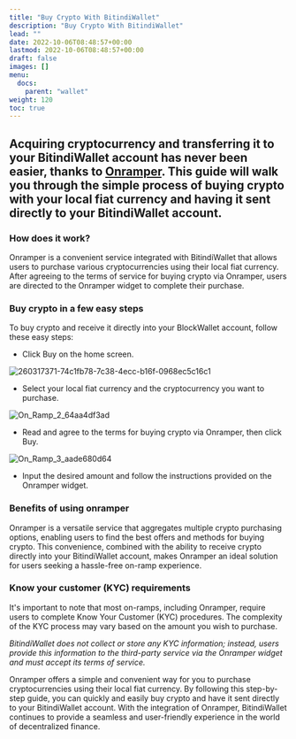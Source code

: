 ```yaml
---
title: "Buy Crypto With BitindiWallet"
description: "Buy Crypto With BitindiWallet"
lead: ""
date: 2022-10-06T08:48:57+00:00
lastmod: 2022-10-06T08:48:57+00:00
draft: false
images: []
menu:
  docs:
    parent: "wallet"
weight: 120
toc: true
---
```


## Acquiring cryptocurrency and transferring it to your BitindiWallet account has never been easier, thanks to [Onramper](https://onramper.com/). This guide will walk you through the simple process of buying crypto with your local fiat currency and having it sent directly to your BitindiWallet account.

### How does it work?
Onramper is a convenient service integrated with BitindiWallet that allows users to purchase various cryptocurrencies using their local fiat currency. After agreeing to the terms of service for buying crypto via Onramper, users are directed to the Onramper widget to complete their purchase.

### Buy crypto in a few easy steps

To buy crypto and receive it directly into your BlockWallet account, follow these easy steps:

- Click Buy on the home screen.

![260317371-74c1fb78-7c38-4ecc-b16f-0968ec5c16c1](https://github.com/bitindi/docs/assets/119077822/7be5322e-24e5-4f7d-9a05-138b2b2e5f9e)


- Select your local fiat currency and the cryptocurrency you want to purchase.

![On_Ramp_2_64aa4df3ad](https://github.com/bitindi/docs/assets/119077822/7f565633-2f22-4c66-8564-be2be302f3b9)

- Read and agree to the terms for buying crypto via Onramper, then click Buy.

![On_Ramp_3_aade680d64](https://github.com/bitindi/docs/assets/119077822/81a3f00d-5c3c-4662-a6fa-09fee383fea7)

- Input the desired amount and follow the instructions provided on the Onramper widget.

### Benefits of using onramper

Onramper is a versatile service that aggregates multiple crypto purchasing options, enabling users to find the best offers and methods for buying crypto. This convenience, combined with the ability to receive crypto directly into your BitindiWallet account, makes Onramper an ideal solution for users seeking a hassle-free on-ramp experience.

### Know your customer (KYC) requirements

It's important to note that most on-ramps, including Onramper, require users to complete Know Your Customer (KYC) procedures. The complexity of the KYC process may vary based on the amount you wish to purchase.

*BitindiWallet does not collect or store any KYC information; instead, users provide this information to the third-party service via the Onramper widget and must accept its terms of service.*

Onramper offers a simple and convenient way for you to purchase cryptocurrencies using their local fiat currency. By following this step-by-step guide, you can quickly and easily buy crypto and have it sent directly to your BitindiWallet account. With the integration of Onramper, BitindiWallet continues to provide a seamless and user-friendly experience in the world of decentralized finance.



